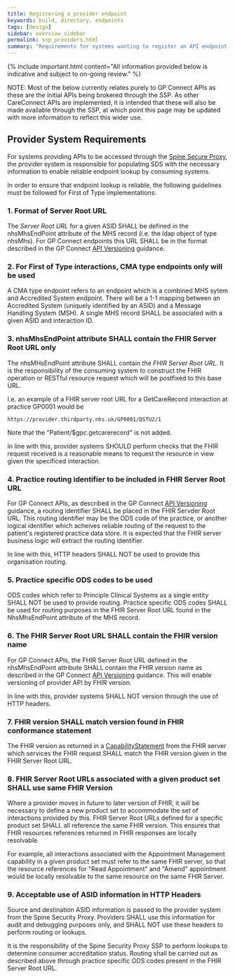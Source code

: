 ```yaml
---
title: Registering a provider endpoint
keywords: build, directory, endpoints
tags: [design]
sidebar: overview_sidebar
permalink: ssp_providers.html
summary: "Requirements for systems wanting to register an API endpoint for consumers to call through the SSP"
---
```


{% include important.html content="All information provided below is indicative and subject to on-going review." %}

NOTE: Most of the below currently relates purely to GP Connect APIs as these are the initial APIs being brokered through the SSP. As other CareConnect APIs are implemented, it is intended that these will also be made available through the SSP, at which point this page may be updated with more information to reflect this wider use.

## Provider System Requirements ##

For systems providing APIs to be accessed through the [Spine Secure Proxy](ssp_overview.html), the provider system is responsible for populating SDS with the necessary information to enable reliable endpoint lookup by consuming systems.

In order to ensure that endpoint lookup is reliable, the following guidelines must be followed for First of Type implementations:

### 1. Format of Server Root URL

The *Server Root URL* for a given ASID SHALL be defined in the nhsMhsEndPoint attribute of the MHS record (i.e. the ldap object of type nhsMhs). For GP Connect endpoints this URL SHALL be in the format described in the GP Connect [API Versioning](https://developer.nhs.uk/apis/gpconnect/development_general_api_guidance.html#fhir-api-versioning) guidance.


### 2. For First of Type interactions, CMA type endpoints only will be used

A CMA type endpoint refers to an endpoint which is a combined MHS sytem and Accredited System endpoint. There will be a 1-1 mapping between an Accredited System (uniquely identified by an ASID) and a Message Handling System (MSH). A single MHS record SHALL be associated with a given ASID and interaction ID.

### 3. nhsMhsEndPoint attribute SHALL contain the FHIR Server Root URL only

The nhsMHsEndPoint attribute SHALL contain the *FHIR Server Root URL*. It is the responsibility of the consuming system to construct the FHIR operation or RESTful resource request which will be postfixed to this base URL.

I.e. an example of a FHIR server root URL for a GetCareRecord interaction at practice GP0001 would be

`https://provider.thirdparty.nhs.uk/GP0001/DSTU2/1`

Note that the "Patient/$gpc.getcarerecord" is not added.

In line with this, provider systems SHOULD perform checks that the FHIR request received is a reasonable means to request the resource in view given the specificed interaction. 


### 4. Practice routing identifier to be included in FHIR Server Root URL

For GP Connect APIs, as described in the GP Connect [API Versioning](https://developer.nhs.uk/apis/gpconnect/development_general_api_guidance.html#fhir-api-versioning) guidance, a routing identifier SHALL be placed in the FHIR Servder Root URL. This routing identifier may be the ODS code of the practice, or another logical identifier which acheives reliable routing of the request to the patient's registered practice data store. It is expected that the FHIR server business logic will extract the routing identifier.

In line with this, HTTP headers SHALL NOT be used to provide this organisation routing.

### 5. Practice specific ODS codes to be used

ODS codes which refer to Principle Clinical Systems as a single entity SHALL NOT be used to provide routing. Practice specific ODS codes SHALL be used for routing purposes in the FHIR Server Root URL found in the NhsMhsEndPoint attribute of the MHS record.


### 6. The FHIR Server Root URL SHALL contain the FHIR version name

For GP Connect APIs, the FHIR Server Root URL defined in the nhsMhsEndPoint attribute SHALL contain the FHIR version name as described in the GP Connect [API Versioning](https://developer.nhs.uk/apis/gpconnect/development_general_api_guidance.html#fhir-api-versioning) guidance. This will enable versioning of provider API by FHIR version. 

In line with this, provider systems SHALL NOT version through the use of HTTP headers.


### 7. FHIR version SHALL match version found in FHIR conformance statement

The FHIR version as returned in a [CapabilityStatement](api_foundation_capabilitystatement.html) from the FHIR server which services the FHIR request SHALL match the FHIR version given in the FHIR Server Root URL.

### 8. FHIR Server Root URLs associated with a given product set SHALL use same FHIR Version

Where a provider moves in future to later version of FHIR, it will be necessary to define a new product set to accommodate the set of interactions provided by this. FHIR Server Root URLs defined for a specific product set SHALL all reference the same FHIR version. This ensures that FHIR resources references returned in FHIR responses are locally resolvable. 

For example, all interactions associated with the Appointment Management capability in a given product set must refer to the same FHIR server, so that the resource references for "Read Appointment" and "Amend" appointment would be locally resolvable to the same resource on the same FHIR Server. 


### 9. Acceptable use of ASID information in HTTP Headers

Source and destination ASID information is passed to the provider system from the Spine Security Proxy. Providers SHALL use this information for audit and debugging purposes only, and SHALL NOT use these headers to perform routing or lookups. 

It is the responsibility of the Spine Security Proxy SSP to perform lookups to determine consumer accreditation status. Routing shall be carried out as described above through practice specific ODS codes present in the FHIR Server Root URL. 


